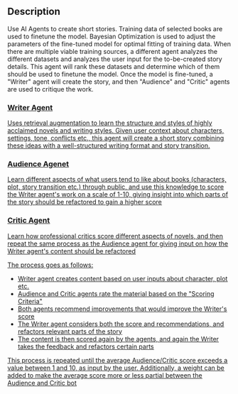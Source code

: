 ## Description
Use AI Agents to create short stories. Training data of
selected books are used to finetune the model. Bayesian Optimization is used to adjust the parameters of the fine-tuned
model for optimal fitting of training data. When there are multiple viable training sources, a different agent analyzes
the different datasets and analyzes the user input for the to-be-created story details. This agent will rank these 
datasets and determine which of them should be used to finetune the model. Once the model is fine-tuned, a "Writer" agent
will create the story, and then "Audience" and "Critic" agents are used to critique the work.

### <u>Writer Agent<u/>
Uses retrieval augmentation to learn the structure and styles of highly acclaimed novels and writing styles. Given user
context about characters, settings, tone, conflicts etc., this agent will create a short story combining these ideas with
a well-structured writing format and story transition.

### <u>Audience Agenet<u/>
Learn different aspects of what users tend to like about books (characters, plot, story transition etc.) through public,
and use this knowledge to score the Writer agent's work on a scale of 1-10, giving insight into which parts of the story
should be refactored to gain a higher score

### <u>Critic Agent<u/>
Learn how professional critics score different aspects of novels, and then repeat the same process as the Audience agent 
 for giving input on how the Writer agent's content should be refactored


The process goes as follows:
- Writer agent creates content based on user inputs about character, plot etc.
- Audience and Critic agents rate the material based on the "Scoring Criteria"
- Both agents recommend improvements that would improve the Writer's score
- The Writer agent considers both the score and recommendations, and refactors relevant parts of the story
- The content is then scored again by the agents, and again the Writer takes the feedback and refactors certain parts

This process is repeated until the average Audience/Critic score exceeds a value between 1 and 10, as input by the user.
Additionally, a weight can be added to make the average score more or less partial between the Audience and Critic bot
